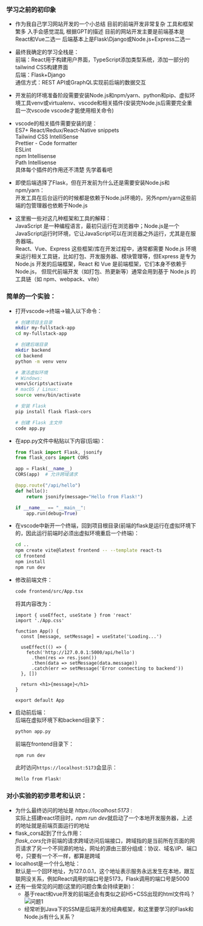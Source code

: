 ### 学习之前的初印象

* 作为我自己学习网站开发的一个小总结 目前的前端开发非常复杂 工具和框架繁多 入手会感觉混乱 根据GPT的描述 目前的网站开发主要是前端基本是React和Vue二选一 后端基本上是Flask\Django或Node.js+Express二选一

* 最终我确定的学习全栈是：  
    前端：React用于构建用户界面，TypeScript添加类型系统，添加一部分的tailwind CSS构建界面  
    后端：Flask+Django  
    通信方式：REST API或GraphQL实现前后端的数据交互

* 开发前的环境准备阶段需要安装Node.js和npm/yarn、python和pip、虚拟环境工具venv或virtualenv、vscode和相关插件(安装完Node.js后需要完全重启一次vscode vscode才能使用相关命令)

* vscode的相关插件需要安装的是：  
  ES7+ React/Redux/React-Native snippets  
  Tailwind CSS IntelliSense  
  Prettier - Code formatter  
  ESLint  
  npm Intellisense  
  Path Intellisense  
  具体每个插件的作用还不清楚 先学着看吧
 
* 即使后端选择了Flask，但在开发前为什么还是需要安装Node.js和npm/yarn：   
  开发工具在后台运行的时候都是依赖于Node.js环境的，另外npm/yarn这些前端的包管理器也依赖于Node.js
  
* 这里搬一些对这几种框架和工具的解释：  
  JavaScript 是一种编程语言，最初只运行在浏览器中；Node.js是一个JavaScript运行时环境，它让JavaScript可以在浏览器之外运行，尤其是在服务器端。  
  React、Vue、Express 这些框架/库在开发过程中，通常都需要 Node.js 环境来运行相关工具链，比如打包、开发服务器、模块管理等，但Express 是专为 Node.js 开发的后端框架，React 和 Vue 是前端框架，它们本身不依赖于 Node.js，
  但现代前端开发（如打包、热更新等）通常会用到基于 Node.js 的工具链（如 npm、webpack、vite）

### 简单的一个实验：

* 打开vscode->终端->输入以下命令：
  ```bash
  # 创建项目主目录
  mkdir my-fullstack-app
  cd my-fullstack-app
  
  # 创建后端目录
  mkdir backend
  cd backend
  python -m venv venv
  
  # 激活虚拟环境
  # Windows:
  venv\Scripts\activate
  # macOS / Linux:
  source venv/bin/activate
  
  # 安装 Flask
  pip install flask flask-cors
  
  # 创建 Flask 主文件
  code app.py
  ```
* 在app.py文件中粘贴以下内容(后端)：
  ```python
  from flask import Flask, jsonify
  from flask_cors import CORS
  
  app = Flask(__name__)
  CORS(app)  # 允许跨域请求
  
  @app.route("/api/hello")
  def hello():
      return jsonify(message="Hello from Flask!")
  
  if __name__ == "__main__":
      app.run(debug=True)
  ```
* 在vscode中新开一个终端，回到项目根目录(前端的flask是运行在虚拟环境下的，因此运行前端时必须出虚拟环境重启一个终端)：
  ```bash
  cd ..
  npm create vite@latest frontend -- --template react-ts
  cd frontend
  npm install
  npm run dev
  ```
* 修改前端文件：
  ```bash
  code frontend/src/App.tsx
  ```
  将其内容改为：
  ```tsx
  import { useEffect, useState } from 'react'
  import './App.css'
  
  function App() {
    const [message, setMessage] = useState('Loading...')
  
    useEffect(() => {
      fetch('http://127.0.0.1:5000/api/hello')
        .then(res => res.json())
        .then(data => setMessage(data.message))
        .catch(err => setMessage('Error connecting to backend'))
    }, [])
  
    return <h1>{message}</h1>
  }
  
  export default App
  ```
* 启动前后端：  
  后端在虚拟环境下和backend目录下：
  ```bash
  python app.py
  ```
  前端在frontend目录下：
  ```bash
  npm run dev
  ```
  此时访问`https://localhost:5173`会显示：
  ```csharp
  Hello from Flask!
  ```

### 对小实验的初步思考和认识：
* 为什么最终访问的地址是 *https://localhost:5173* :  
  实际上搭建react项目时，*npm run dev*就启动了一个本地开发服务器，上述的地址就是前端页面运行的地址
* flask_cors起到了什么作用：  
  *flask_cors*允许前端的请求跨域访问后端接口，跨域指的是当前所在页面的网页请求了另一个不同源的地址，网址的源由三部分组成：协议、域名\IP、端口号，只要有一个不一样，都算是跨域
* localhost是一个什么地址：  
  默认是一个回环地址，为127.0.0.1，这个地址表示服务永远发生在本地，跟互联网没关系，例如React调用的端口号是5173，Flask调用的端口号是5000
* 还有一些常见的问题(这里的问题合集会持续更新)：   
  * 基于react和vue开发的前端还会有类似之前H5+CSS出现的html文件吗？
  ![问题1](https://github.com/wanna-bornb-disciplinant/lab_page/blob/main/images/1.png?raw=true)
  * 经常听到Java下的SSM是后端开发的经典框架，和这里要学习的Flask和Node.js有什么关系？
  
  
